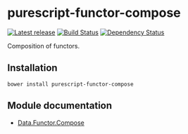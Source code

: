 # purescript-functor-compose

[![Latest release](http://img.shields.io/bower/v/purescript-lists.svg)](https://github.com/purescript/purescript-functor-compose/releases)
[![Build Status](https://travis-ci.org/DavidHarrison/purescript-functor-compose.svg?branch=master)](https://travis-ci.org/DavidHarrison/purescript-functor-compose)
[![Dependency Status](https://www.versioneye.com/user/projects/559987fa61663400210000cf/badge.svg?style=flat)](https://www.versioneye.com/user/projects/559987fa61663400210000cf)

Composition of functors.

## Installation

```
bower install purescript-functor-compose
```

## Module documentation

- [Data.Functor.Compose](docs/Data/Functor/Compose.md)

